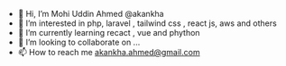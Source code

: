 - 👋 Hi, I’m Mohi Uddin Ahmed @akankha
- 👀 I’m interested in php, laravel , tailwind css , react js, aws and others  
- 🌱 I’m currently learning recact , vue and phython 
- 💞️ I’m looking to collaborate on ...
- 📫 How to reach me akankha.ahmed@gmail.com

<!---
akankha/akankha is a ✨ special ✨ repository because its `README.md` (this file) appears on your GitHub profile.
You can click the Preview link to take a look at your changes.
--->
